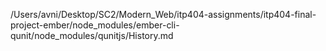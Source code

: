 /Users/avni/Desktop/SC2/Modern_Web/itp404-assignments/itp404-final-project-ember/node_modules/ember-cli-qunit/node_modules/qunitjs/History.md